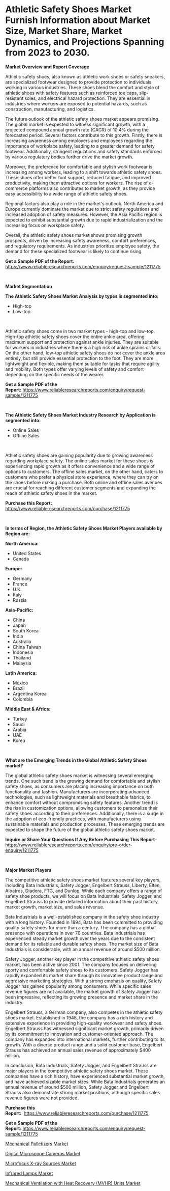 <p><h1>Athletic Safety Shoes Market Furnish Information about Market Size, Market Share, Market Dynamics, and Projections Spanning from 2023 to 2030.</h1></p><p><strong>Market Overview and Report Coverage</strong></p>
<p><p>Athletic safety shoes, also known as athletic work shoes or safety sneakers, are specialized footwear designed to provide protection to individuals working in various industries. These shoes blend the comfort and style of athletic shoes with safety features such as reinforced toe caps, slip-resistant soles, and electrical hazard protection. They are essential in industries where workers are exposed to potential hazards, such as construction, manufacturing, and logistics.</p><p>The future outlook of the athletic safety shoes market appears promising. The global market is expected to witness significant growth, with a projected compound annual growth rate (CAGR) of 10.4% during the forecasted period. Several factors contribute to this growth. Firstly, there is increasing awareness among employers and employees regarding the importance of workplace safety, leading to a greater demand for safety footwear. Additionally, stringent regulations and safety standards enforced by various regulatory bodies further drive the market growth.</p><p>Moreover, the preference for comfortable and stylish work footwear is increasing among workers, leading to a shift towards athletic safety shoes. These shoes offer better foot support, reduced fatigue, and improved productivity, making them attractive options for workers. The rise of e-commerce platforms also contributes to market growth, as they provide easy accessibility to a wide range of athletic safety shoes.</p><p>Regional factors also play a role in the market's outlook. North America and Europe currently dominate the market due to strict safety regulations and increased adoption of safety measures. However, the Asia Pacific region is expected to exhibit substantial growth due to rapid industrialization and the increasing focus on workplace safety.</p><p>Overall, the athletic safety shoes market shows promising growth prospects, driven by increasing safety awareness, comfort preferences, and regulatory requirements. As industries prioritize employee safety, the demand for these specialized footwear is likely to continue rising.</p></p>
<p><strong>Get a Sample PDF of the Report:</strong> <a href="https://www.reliableresearchreports.com/enquiry/request-sample/1211775">https://www.reliableresearchreports.com/enquiry/request-sample/1211775</a></p>
<p>&nbsp;</p>
<p><strong>Market Segmentation</strong></p>
<p><strong>The Athletic Safety Shoes Market Analysis by types is segmented into:</strong></p>
<p><ul><li>High-top</li><li>Low-top</li></ul></p>
<p>&nbsp;</p>
<p><p>Athletic safety shoes come in two market types - high-top and low-top. High-top athletic safety shoes cover the entire ankle area, offering maximum support and protection against ankle injuries. They are suitable for workers in industries where there is a high risk of ankle sprains or falls. On the other hand, low-top athletic safety shoes do not cover the ankle area entirely, but still provide essential protection to the foot. They are more lightweight and flexible, making them suitable for tasks that require agility and mobility. Both types offer varying levels of safety and comfort depending on the specific needs of the wearer.</p></p>
<p><strong>Get a Sample PDF of the Report:</strong>&nbsp;<a href="https://www.reliableresearchreports.com/enquiry/request-sample/1211775">https://www.reliableresearchreports.com/enquiry/request-sample/1211775</a></p>
<p>&nbsp;</p>
<p><strong>The Athletic Safety Shoes Market Industry Research by Application is segmented into:</strong></p>
<p><ul><li>Online Sales</li><li>Offline Sales</li></ul></p>
<p>&nbsp;</p>
<p><p>Athletic safety shoes are gaining popularity due to growing awareness regarding workplace safety. The online sales market for these shoes is experiencing rapid growth as it offers convenience and a wide range of options to customers. The offline sales market, on the other hand, caters to customers who prefer a physical store experience, where they can try on the shoes before making a purchase. Both online and offline sales avenues are crucial for reaching different customer segments and expanding the reach of athletic safety shoes in the market.</p></p>
<p><strong>Purchase this Report:</strong>&nbsp; <a href="https://www.reliableresearchreports.com/purchase/1211775">https://www.reliableresearchreports.com/purchase/1211775</a></p>
<p>&nbsp;</p>
<p><strong>In terms of Region, the Athletic Safety Shoes Market Players available by Region are:</strong></p>
<p>
    <p> <strong> North America: </strong>
        <ul>
            <li>United States</li>
            <li>Canada</li>
        </ul>
        </p> 
    <p> <strong> Europe: </strong>
        <ul>
            <li>Germany</li>
            <li>France</li>
            <li>U.K.</li>
            <li>Italy</li>
            <li>Russia</li>
        </ul>
        </p> 
    <p> <strong> Asia-Pacific: </strong>
        <ul>
            <li>China</li>
            <li>Japan</li>
            <li>South Korea</li>
            <li>India</li>
            <li>Australia</li>
            <li>China Taiwan</li>
            <li>Indonesia</li>
            <li>Thailand</li>
            <li>Malaysia</li>
        </ul>
        </p> 
    <p> <strong> Latin America: </strong>
        <ul>
            <li>Mexico</li>
            <li>Brazil</li>
            <li>Argentina Korea</li>
            <li>Colombia</li>
        </ul>
        </p> 
    <p> <strong> Middle East & Africa: </strong>
        <ul>
            <li>Turkey</li>
            <li>Saudi</li>
            <li>Arabia</li>
            <li>UAE</li>
            <li>Korea</li>
        </ul>
    </p>
    </p>
<p>&nbsp;</p>
<p><strong>What are the Emerging Trends in the Global Athletic Safety Shoes market?</strong></p>
<p><p>The global athletic safety shoes market is witnessing several emerging trends. One such trend is the growing demand for comfortable and stylish safety shoes, as consumers are placing increasing importance on both functionality and fashion. Manufacturers are incorporating advanced technologies, such as lightweight materials and breathable fabrics, to enhance comfort without compromising safety features. Another trend is the rise in customization options, allowing customers to personalize their safety shoes according to their preferences. Additionally, there is a surge in the adoption of eco-friendly practices, with manufacturers using sustainable materials and production processes. These emerging trends are expected to shape the future of the global athletic safety shoes market.</p></p>
<p><strong>Inquire or Share Your Questions If Any Before Purchasing This Report</strong>- <a href="https://www.reliableresearchreports.com/enquiry/pre-order-enquiry/1211775">https://www.reliableresearchreports.com/enquiry/pre-order-enquiry/1211775</a></p>
<p>&nbsp;</p>
<p><strong>Major Market Players</strong></p>
<p><p>The competitive athletic safety shoes market features several key players, including Bata Industrials, Safety Jogger, Engelbert Strauss, Liberty, Elten, Albatros, Diadora, FTG, and Dunlop. While each company offers a range of safety shoe products, we will focus on Bata Industrials, Safety Jogger, and Engelbert Strauss to provide detailed information about their past history, market growth, market size, and sales revenue.</p><p>Bata Industrials is a well-established company in the safety shoe industry with a long history. Founded in 1894, Bata has been committed to providing quality safety shoes for more than a century. The company has a global presence with operations in over 70 countries. Bata Industrials has experienced steady market growth over the years due to the consistent demand for its reliable and durable safety shoes. The market size of Bata Industrials is considerable, with an annual revenue of around $500 million.</p><p>Safety Jogger, another key player in the competitive athletic safety shoes market, has been active since 2001. The company focuses on delivering sporty and comfortable safety shoes to its customers. Safety Jogger has rapidly expanded its market share through its innovative product range and aggressive marketing strategies. With a strong emphasis on quality, Safety Jogger has gained popularity among consumers. While specific sales revenue figures are not available, the market growth of Safety Jogger has been impressive, reflecting its growing presence and market share in the industry.</p><p>Engelbert Strauss, a German company, also competes in the athletic safety shoes market. Established in 1948, the company has a rich history and extensive experience in providing high-quality workwear and safety shoes. Engelbert Strauss has witnessed significant market growth, primarily driven by its commitment to innovation and customer-oriented approach. The company has expanded into international markets, further contributing to its growth. With a diverse product range and a solid customer base, Engelbert Strauss has achieved an annual sales revenue of approximately $400 million.</p><p>In conclusion, Bata Industrials, Safety Jogger, and Engelbert Strauss are major players in the competitive athletic safety shoes market. These companies have a rich history, have experienced substantial market growth, and have achieved sizable market sizes. While Bata Industrials generates an annual revenue of around $500 million, Safety Jogger and Engelbert Strauss also demonstrate strong market positions, although specific sales revenue figures were not provided.</p></p>
<p><strong>Purchase this Report:</strong>&nbsp;&nbsp;<a href="https://www.reliableresearchreports.com/purchase/1211775">https://www.reliableresearchreports.com/purchase/1211775</a></p>
<p></p>
<p><strong>Get a Sample PDF of the Report:</strong>&nbsp;<a href="https://www.reliableresearchreports.com/enquiry/request-sample/1211775">https://www.reliableresearchreports.com/enquiry/request-sample/1211775</a></p>
<p><p><a href="https://www.linkedin.com/pulse/mechanical-palletizers-market-share-amp-new-trends-analysis-k0dte/">Mechanical Palletizers Market</a></p><p><a href="https://medium.com/@sk99912151/digital-microscope-cameras-market-size-growth-forecast-2023-2030-a06d20d261bc">Digital Microscope Cameras Market</a></p><p><a href="https://www.linkedin.com/pulse/decoding-microfocus-x-ray-sources-market-deep-dive-latest-trends-u405e/">Microfocus X-ray Sources Market</a></p><p><a href="https://medium.com/@joshuahintz2023/infrared-lamps-market-size-growth-forecast-2023-2030-f4981ea0aa17">Infrared Lamps Market</a></p><p><a href="https://www.linkedin.com/pulse/decoding-mechanical-ventilation-heat-recovery-mvhr-units-market-zkvte/">Mechanical Ventilation with Heat Recovery (MVHR) Units Market</a></p></p>